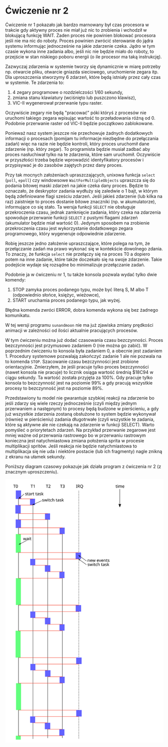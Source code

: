 # Ćwiczenie nr 2

Ćwiczenie nr 1 pokazało jak bardzo marnowany był czas procesora w trakcie gdy
aktywny proces nie miał już nic to zrobienia i wchodził w blokującą funkcję WAIT.
Żaden proces nie powinien blokować procesora jeśli nie ma nic do roboty.
Proces powinien zwrócić sterowanie do jądra systemu informując jednocześnie na jakie
zdarzenie czeka. Jądro w tym czasie wykona inne zadania albo, jeśli nic nie będzie miało
do roboty, to przejście w stan niskiego poboru energii (o ile procesor ma taką instrukcję).

Zazwyczaj zdarzenia w systemie tworzy się dynamicznie w miarę potrzeby np. otwarcie pliku,
otwarcie gniazda sieciowego, uruchomienie zegara itp. Dla uproszczenia stworzymy 6 zdarzeń,
które będą istniały przez cały czas w systemie. Te zdarzenia to:

1. 4 zegary programowe o rozdzielczości 1/60 sekundy,
2. zmiana stanu klawiatury (wciśnięto lub puszczono klawisz),
3. VIC-II wygenerował przerwanie typu raster.

Oczywiście zegary nie będą "pracować" póki któryś z procesów nie uruchomi takiego
zegara wpisując wartość to przeładowania różną od 0. Podobnie przerwanie raster
od VIC-II będzie początkowo zablokowane.

Ponieważ nasz system jeszcze nie przechowuje żadnych dodatkowych informacji
o procesach (pomijam tu informacje niezbędne do przełączania zadań) więc na razie
nie będzie kontroli, który proces uruchomił dane zdarzenie (np. który zegar). To
programista będzie musiał zadbać aby proces nasłuchiwał tylko na te zdarzenia,
które sam uruchomił. Oczywiście w przyszłości trzeba będzie wprowadzić identyfikatory
procesów i przypisywać je do zasobów zajętych przez dany proces. 

Przy tak mocnych założeniach upraszczających, unixowa funkcja `select` (`poll`, `epoll`) czy
windowsowe `WaitForMultipleObjects` upraszcza się do podania bitowej maski zdarzeń na jakie
czeka dany proces. Będzie to oznaczało, że deskryptor zadania wydłuży się zaledwie
o 1 bajt, w którym będą zdefiniowane flagi sześciu zdarzeń. Jeśli jakieś zdarzenie
(lub kilka na raz) zaistnieje to proces dostanie bitowe znaczniki (np. w akumulatorze),
informujące co się stało. Ta wersja funkcji `SELECT` nie obsługuje przekroczenia czasu,
jednak zamknięcie zadania, który czeka na zdarzenia spowoduje przerwanie funkcji `SELECT`
z pustymi flagami zdarzeń (akumulator będzie miał wartość 0). Jedynym sposobem na
zrobienie przekroczenia czasu jest wykorzystanie dodatkowego zegara programowego, który
wygeneruje odpowiednie zdarzenie.

Robię jeszcze jedno założenie upraszczające, które polega na tym, że przełączanie
zadań ma prawo wykonać się w kontekście dowolnego zdania. To znaczy, że funkcja
`select` nie przełączy się na proces T0 a dopiero potem na inne zadanie, które 
także doczekało się na swoje zdarzenie. Takie podejście wydaje się rozsądne bo
minimalizuje przełączanie zadań.

Podobnie ja w ćwiczeniu nr 1, tu także konsola pozwala wydać tylko dwie komendy:

1. STOP <job> zamyka proces podanego typu, <job> może być literą S, M albo T (odpowiednio
   słońce, księżyc, wieżowce),
2. START <job> uruchamia proces podanego typu, <job> jak wyżej.

Błędna komenda zwróci ERROR, dobra komenda wykona się bez żadnego komunikatu.

W tej wersji programu `sunandmoon` nie ma już zjawiska zmiany prędkości animacji
w zależności od ilości aktualnie pracujących procesów.

W tym ćwiczeniu można już dodać czasowania czasu bezczynności. Proces bezczynności
jest przymusowo zadaniem 0 (nie można go zabić). W poprzednim ćwiczeniu to konsola
była zadaniem 0, a obecnie jest zadaniem 1. Procedury systemowe pozwalają zakończyć
zadanie 1 ale nie pozwala na to komenda `STOP`. Szacowanie czasu bezczynności jest 
zrobione orientacyjnie. Zmierzyłem, że jeśli pracuje tylko proces bezczynności (nawet
konsola nie pracuje) to licznik osiąga wartość średnią $18C94 w ciągu sekundy. Ta wartość została
przyjęta za 100%. Gdy pracuje tylko konsola to bezczynność jest na poziomie 99% a gdy 
pracują wszystkie procesy to bezczynność jest na poziomie 89%.

Przedstawiony tu model nie gwarantuje szybkiej reakcji na zdarzenie bo jeśli zdarzy
się wiele rzeczy jednocześnie (czyli między jednym przerwaniem a następnym) to 
procesy będą budzone w pierścieniu, a gdy już wszystkie zdarzenia zostaną obsłużone
to system będzie wykonywał (również w pierścieniu) zadania długotrwałe (czyli wszystkie
te zadania, które są aktywne ale nie czekają na zdarzenie w funkcji SELECT). Warto pomyśleć
o priorytetach zdarzeń. Na przykład przerwanie zegarowe jest mniej ważne od przerwania
rastrowego bo w przerwaniu rastrowym konieczna jest natychmiastowa zmiana położenia
sprita w procesie multiplikacji spritów. Jeśli reakcja nie będzie natychmiastowa
to multiplikacja się nie uda i niektóre postacie (lub ich fragmenty) nagle znikną
z ekranu na ułamek sekundy.

Poniższy diagram czasowy pokazuje jak działa program z ćwiczenia nr 2 (z znacznym
uproszczeniu).

![exercise 2 time diagram](ex2time.svg)
